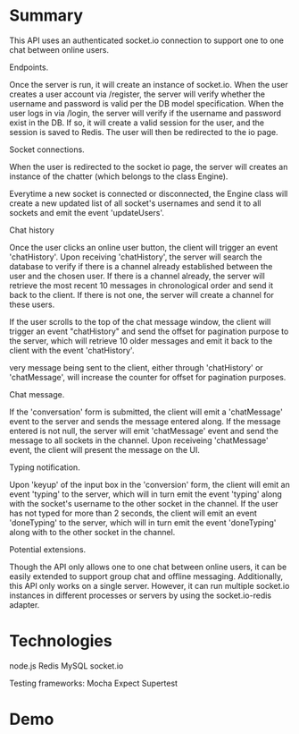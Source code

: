 # Summary

This API uses an authenticated socket.io connection to support one to one chat between online users.

Endpoints.

Once the server is run, it will create an instance of socket.io.
When the user creates a user account via /register, the server will verify whether the username and password is valid per the DB model specification.
When the user logs in via /login, the server will verify if the username and password exist in the DB. If so, it will create a valid session for the user, and the session is saved to Redis.
The user will then be redirected to the io page.  

Socket connections.

When the user is redirected to the socket io page, the server will creates an instance of the chatter (which belongs to the class Engine).

Everytime a new socket is connected or disconnected, the Engine class will create a new updated list of all socket's usernames and send it to all sockets and emit the event 'updateUsers'.

Chat history

Once the user clicks an online user button, the client will trigger an event 'chatHistory'.
Upon receiving 'chatHistory', the server will search the database to verify if there is a channel already established between the user and the chosen user.
If there is a channel already, the server will retrieve the most recent 10 messages in chronological order and send it back to the client.
If there is not one, the server will create a channel for these users.

If the user scrolls to the top of the chat message window, the client will trigger an event "chatHistory" and send the offset for pagination purpose to the server, which will retrieve 10 older messages and emit it back to the client with the event 'chatHistory'.

very message being sent to the client, either through 'chatHistory' or 'chatMessage', will increase the counter for offset for pagination purposes. 

Chat message.

If the 'conversation' form is submitted, the client will emit a 'chatMessage' event to the server and sends the message entered along. If the message entered is not null, the server will emit 'chatMessage' event and send the message to all sockets in the channel. 
Upon receiveing 'chatMessage' event, the client will present the message on the UI. 

Typing notification.

Upon 'keyup' of the input box in the 'conversion' form, the client will emit an event 'typing' to the server, which will in turn emit the event 'typing' along with the socket's username to the other socket in the channel.
If the user has not typed for more than 2 seconds, the client will emit an event 'doneTyping' to the server, which will in turn emit the event 'doneTyping' along with to the other socket in the channel.

Potential extensions.

Though the API only allows one to one chat between online users, it can be easily extended to support group chat and offline messaging.
Additionally, this API only works on a single server. However, it can run multiple socket.io instances in different processes or servers by using the socket.io-redis adapter.

# Technologies

node.js
Redis
MySQL
socket.io

Testing frameworks:
Mocha
Expect
Supertest

# Demo

